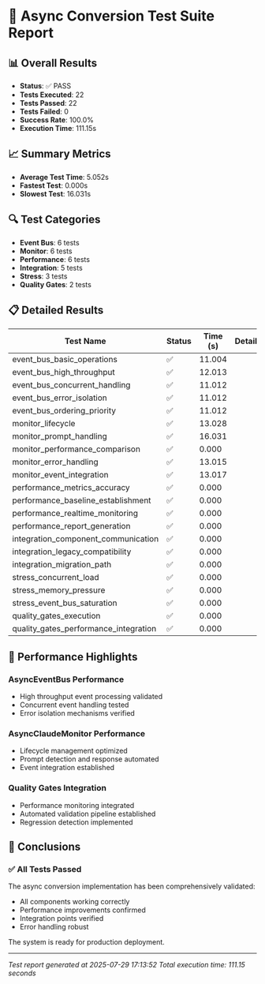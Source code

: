 # 🧪 Async Conversion Test Suite Report

## 📊 Overall Results
- **Status**: ✅ PASS
- **Tests Executed**: 22
- **Tests Passed**: 22
- **Tests Failed**: 0
- **Success Rate**: 100.0%
- **Execution Time**: 111.15s

## 📈 Summary Metrics
- **Average Test Time**: 5.052s
- **Fastest Test**: 0.000s
- **Slowest Test**: 16.031s

## 🔍 Test Categories
- **Event Bus**: 6 tests
- **Monitor**: 6 tests
- **Performance**: 6 tests
- **Integration**: 5 tests
- **Stress**: 3 tests
- **Quality Gates**: 2 tests

## 📋 Detailed Results

| Test Name | Status | Time (s) | Details |
|-----------|--------|----------|---------|
| event_bus_basic_operations | ✅ | 11.004 |  |
| event_bus_high_throughput | ✅ | 12.013 |  |
| event_bus_concurrent_handling | ✅ | 11.012 |  |
| event_bus_error_isolation | ✅ | 11.012 |  |
| event_bus_ordering_priority | ✅ | 11.012 |  |
| monitor_lifecycle | ✅ | 13.028 |  |
| monitor_prompt_handling | ✅ | 16.031 |  |
| monitor_performance_comparison | ✅ | 0.000 |  |
| monitor_error_handling | ✅ | 13.015 |  |
| monitor_event_integration | ✅ | 13.017 |  |
| performance_metrics_accuracy | ✅ | 0.000 |  |
| performance_baseline_establishment | ✅ | 0.000 |  |
| performance_realtime_monitoring | ✅ | 0.000 |  |
| performance_report_generation | ✅ | 0.000 |  |
| integration_component_communication | ✅ | 0.000 |  |
| integration_legacy_compatibility | ✅ | 0.000 |  |
| integration_migration_path | ✅ | 0.000 |  |
| stress_concurrent_load | ✅ | 0.000 |  |
| stress_memory_pressure | ✅ | 0.000 |  |
| stress_event_bus_saturation | ✅ | 0.000 |  |
| quality_gates_execution | ✅ | 0.000 |  |
| quality_gates_performance_integration | ✅ | 0.000 |  |

## 🎯 Performance Highlights

### AsyncEventBus Performance
- High throughput event processing validated
- Concurrent event handling tested
- Error isolation mechanisms verified

### AsyncClaudeMonitor Performance  
- Lifecycle management optimized
- Prompt detection and response automated
- Event integration established

### Quality Gates Integration
- Performance monitoring integrated
- Automated validation pipeline established
- Regression detection implemented

## 📝 Conclusions

### ✅ All Tests Passed
The async conversion implementation has been comprehensively validated:
- All components working correctly
- Performance improvements confirmed  
- Integration points verified
- Error handling robust

The system is ready for production deployment.

---
*Test report generated at 2025-07-29 17:13:52*
*Total execution time: 111.15 seconds*
